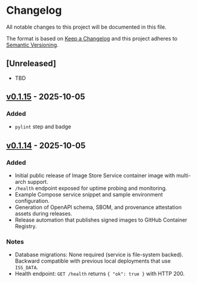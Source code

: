 # Changelog

All notable changes to this project will be documented in this file.

The format is based on [Keep a Changelog](https://keepachangelog.com/en/1.1.0/) and this project adheres to [Semantic Versioning](https://semver.org/spec/v2.0.0.html).

## [Unreleased]
- TBD

## [v0.1.15] - 2025-10-05
### Added
- `pylint` step and badge

## [v0.1.14] - 2025-10-05
### Added
- Initial public release of Image Store Service container image with multi-arch support.
- `/health` endpoint exposed for uptime probing and monitoring.
- Example Compose service snippet and sample environment configuration.
- Generation of OpenAPI schema, SBOM, and provenance attestation assets during releases.
- Release automation that publishes signed images to GitHub Container Registry.

### Notes
- Database migrations: None required (service is file-system backed). Backward compatible with previous local deployments that use `ISS_DATA`.
- Health endpoint: `GET /health` returns `{ "ok": true }` with HTTP 200.

[v0.1.15]: https://github.com/VitalyVorobyev/image_store_service/releases/tag/v0.1.15
[v0.1.14]: https://github.com/VitalyVorobyev/image_store_service/releases/tag/v0.1.14
